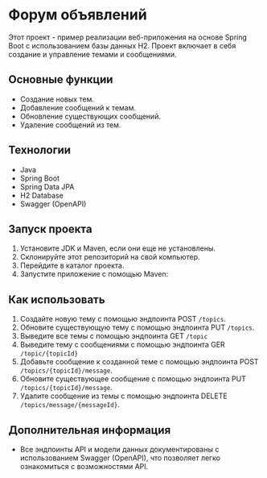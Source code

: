 # Форум объявлений

Этот проект - пример реализации веб-приложения на основе Spring Boot с использованием базы данных H2. Проект включает в себя создание и управление темами и сообщениями.

## Основные функции

- Создание новых тем.
- Добавление сообщений к темам.
- Обновление существующих сообщений.
- Удаление сообщений из тем.

## Технологии

- Java
- Spring Boot
- Spring Data JPA
- H2 Database
- Swagger (OpenAPI)

## Запуск проекта

1. Установите JDK и Maven, если они еще не установлены.
2. Склонируйте этот репозиторий на свой компьютер.
3. Перейдите в каталог проекта.
4. Запустите приложение с помощью Maven:

## Как использовать

1. Создайте новую тему с помощью эндпоинта POST `/topics`.
2. Обновите существующую тему с помощью эндпоинта PUT `/topics`.
3. Выведите все темы с помощью эндпоинта GET `/topic`
4. Выведите тему с сообщениями с помощью эндпоинта GER `/topic/{topicId}`
5. Добавьте сообщение к созданной теме с помощью эндпоинта POST `/topics/{topicId}/message`.
6. Обновите существующее сообщение с помощью эндпоинта PUT `/topics/{topicId}/message`.
7. Удалите сообщение из темы с помощью эндпоинта DELETE `/topics/message/{messageId}`.

## Дополнительная информация

- Все эндпоинты API и модели данных документированы с использованием Swagger (OpenAPI), что позволяет легко ознакомиться с возможностями API.
